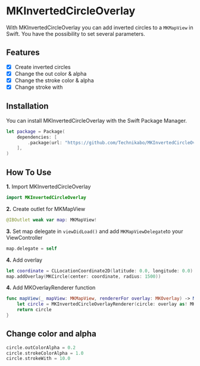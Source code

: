 # MKInvertedCircleOverlay

With MKInvertedCircleOverlay you can add inverted circles to a ```MKMapView``` in Swift. You have the possibility to set several parameters.

## Features

- [x] Create inverted circles
- [x] Change the out color & alpha
- [x] Change the stroke color & alpha
- [x] Change stroke with

## Installation

You can install MKInvertedCircleOverlay with the Swift Package Manager.

```swift
let package = Package(
    dependencies: [
        .package(url: "https://github.com/Technikabo/MKInvertedCircleOverlay.git", from: "1.0.0")
    ],
)
```

## How To Use

**1.** Import MKInvertedCircleOverlay

```swift
import MKInvertedCircleOverlay
```

**2.** Create outlet for MKMapView

```swift
@IBOutlet weak var map: MKMapView!
```

**3.** Set map delegate in ```viewDidLoad()``` and add ```MKMapViewDelegate```to your ViewController

```swift
map.delegate = self
```

**4.** Add overlay

```swift
let coordinate = CLLocationCoordinate2D(latitude: 0.0, longitude: 0.0)
map.addOverlay(MKCircle(center: coordinate, radius: 1500))
```

**4.** Add MKOverlayRenderer function

```swift
func mapView(_ mapView: MKMapView, rendererFor overlay: MKOverlay) -> MKOverlayRenderer {
    let circle = MKInvertedCircleOverlayRenderer(circle: overlay as! MKCircle, outColor: .darkGray)
    return circle
}
```

## Change color and alpha

```swift
circle.outColorAlpha = 0.2
circle.strokeColorAlpha = 1.0
circle.strokeWith = 10.0
```
